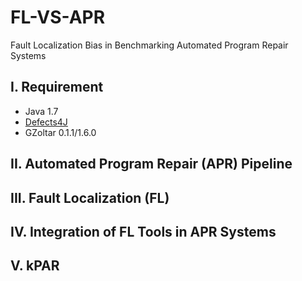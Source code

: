 # FL-VS-APR
Fault Localization Bias in Benchmarking Automated Program Repair Systems


I. Requirement
--------------
 - Java 1.7
 - [Defects4J](https://github.com/rjust/defects4j)
 - GZoltar 0.1.1/1.6.0
 
 
II. Automated Program Repair (APR) Pipeline
-------------------------------------------

 
III. Fault Localization (FL)
----------------------------


IV. Integration of FL Tools in APR Systems
------------------------------------------


V. kPAR
-------